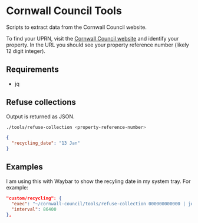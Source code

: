 # Cornwall Council Tools
Scripts to extract data from the Cornwall Council website.

To find your UPRN, visit the [Cornwall Council website](https://www.cornwall.gov.uk/my-area/) and identify your property. In the URL you should see your property reference number (likely 12 digit integer).

## Requirements

* jq

## Refuse collections

Output is returned as JSON.

```bash
./tools/refuse-collection <property-reference-number>
```

```json
{
  "recycling_date": "13 Jan"
}
```

## Examples

I am using this with Waybar to show the recyling date in my system tray. For example:

```json
"custom/recycling": {
  "exec": "~/cornwall-council/tools/refuse-collection 000000000000 | jq -r '.recycling_date' | awk '{print \"♻ \" $1 \" \" $2}'",
  "interval": 86400
},
```
